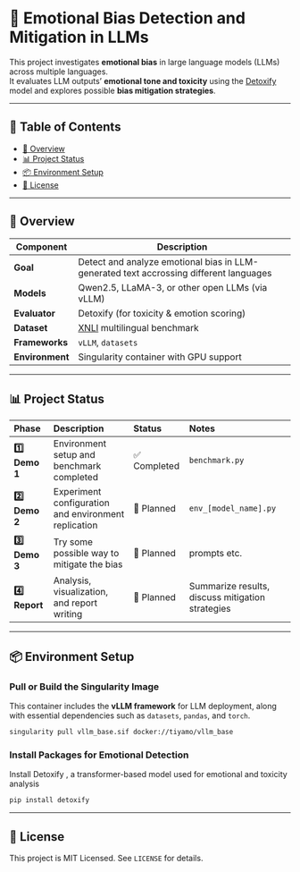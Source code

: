 # 🧠 Emotional Bias Detection and Mitigation in LLMs

This project investigates **emotional bias** in large language models (LLMs) across multiple languages.  
It evaluates LLM outputs’ **emotional tone and toxicity** using the [Detoxify](https://github.com/unitaryai/detoxify) model and explores possible **bias mitigation strategies**.

---


## 📖 Table of Contents

- [🚀 Overview](#️-Overview)  
- [📊 Project Status](#-Project-Status)  
- [📦 Environment Setup](#-eEnvironment-Setup)  
- [📄 License](#-license)  

---


## 🚀 Overview

| Component | Description |
|------------|-------------|
| **Goal** | Detect and analyze emotional bias in LLM-generated text accrossing different languages |
| **Models** | Qwen2.5, LLaMA-3, or other open LLMs (via vLLM) |
| **Evaluator** | Detoxify (for toxicity & emotion scoring) |
| **Dataset** | [XNLI](https://huggingface.co/datasets/facebook/xnli) multilingual benchmark |
| **Frameworks** | `vLLM`, `datasets`|
| **Environment** | Singularity container with GPU support |

---

## 📊 Project Status

| Phase | Description | Status | Notes |
|:------|:-------------|:--------|:------|
| **1️⃣ Demo 1** | Environment setup and benchmark completed | ✅ Completed | `benchmark.py` |
| **2️⃣ Demo 2** | Experiment configuration and environment replication | 🔵 Planned | `env_[model_name].py` |
| **3️⃣ Demo 3** | Try some possible way to mitigate the bias| 🔵 Planned | prompts etc. |
| **4️⃣ Report** | Analysis, visualization, and report writing | 🔵 Planned | Summarize results, discuss mitigation strategies |

---


## 📦 Environment Setup

### Pull or Build the Singularity Image
This container includes the **vLLM framework** for LLM deployment, along with essential dependencies such as `datasets`, `pandas`, and `torch`.

```bash
singularity pull vllm_base.sif docker://tiyamo/vllm_base
```

### Install Packages for Emotional Detection
Install Detoxify
, a transformer-based model used for emotional and toxicity analysis

```bash
pip install detoxify
```

--- 


## 📄 License
This project is MIT Licensed. See `LICENSE` for details.


